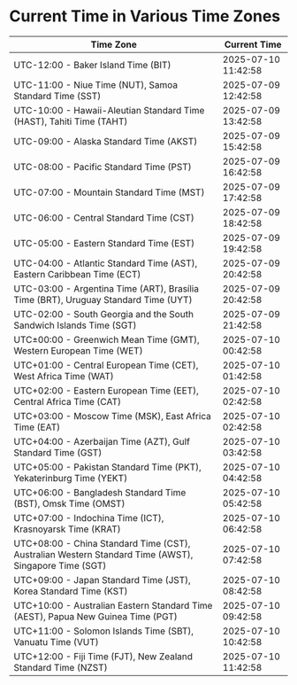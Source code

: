 # Current Time in Various Time Zones

| Time Zone | Current Time |
|-----------|--------------|
| UTC-12:00 - Baker Island Time (BIT) | 2025-07-10 11:42:58 |
| UTC-11:00 - Niue Time (NUT), Samoa Standard Time (SST) | 2025-07-09 12:42:58 |
| UTC-10:00 - Hawaii-Aleutian Standard Time (HAST), Tahiti Time (TAHT) | 2025-07-09 13:42:58 |
| UTC-09:00 - Alaska Standard Time (AKST) | 2025-07-09 15:42:58 |
| UTC-08:00 - Pacific Standard Time (PST) | 2025-07-09 16:42:58 |
| UTC-07:00 - Mountain Standard Time (MST) | 2025-07-09 17:42:58 |
| UTC-06:00 - Central Standard Time (CST) | 2025-07-09 18:42:58 |
| UTC-05:00 - Eastern Standard Time (EST) | 2025-07-09 19:42:58 |
| UTC-04:00 - Atlantic Standard Time (AST), Eastern Caribbean Time (ECT) | 2025-07-09 20:42:58 |
| UTC-03:00 - Argentina Time (ART), Brasília Time (BRT), Uruguay Standard Time (UYT) | 2025-07-09 20:42:58 |
| UTC-02:00 - South Georgia and the South Sandwich Islands Time (SGT) | 2025-07-09 21:42:58 |
| UTC±00:00 - Greenwich Mean Time (GMT), Western European Time (WET) | 2025-07-10 00:42:58 |
| UTC+01:00 - Central European Time (CET), West Africa Time (WAT) | 2025-07-10 01:42:58 |
| UTC+02:00 - Eastern European Time (EET), Central Africa Time (CAT) | 2025-07-10 02:42:58 |
| UTC+03:00 - Moscow Time (MSK), East Africa Time (EAT) | 2025-07-10 02:42:58 |
| UTC+04:00 - Azerbaijan Time (AZT), Gulf Standard Time (GST) | 2025-07-10 03:42:58 |
| UTC+05:00 - Pakistan Standard Time (PKT), Yekaterinburg Time (YEKT) | 2025-07-10 04:42:58 |
| UTC+06:00 - Bangladesh Standard Time (BST), Omsk Time (OMST) | 2025-07-10 05:42:58 |
| UTC+07:00 - Indochina Time (ICT), Krasnoyarsk Time (KRAT) | 2025-07-10 06:42:58 |
| UTC+08:00 - China Standard Time (CST), Australian Western Standard Time (AWST), Singapore Time (SGT) | 2025-07-10 07:42:58 |
| UTC+09:00 - Japan Standard Time (JST), Korea Standard Time (KST) | 2025-07-10 08:42:58 |
| UTC+10:00 - Australian Eastern Standard Time (AEST), Papua New Guinea Time (PGT) | 2025-07-10 09:42:58 |
| UTC+11:00 - Solomon Islands Time (SBT), Vanuatu Time (VUT) | 2025-07-10 10:42:58 |
| UTC+12:00 - Fiji Time (FJT), New Zealand Standard Time (NZST) | 2025-07-10 11:42:58 |
